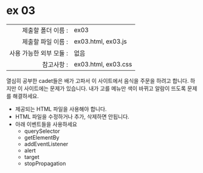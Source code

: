 # ex 03

|                      |                      |
| --------------------:| -------------------- |
|   제출할 폴더 이름 :     |  ex03                |
|   제출할 파일 이름 :     |  ex03.html, ex03.js |
|   사용 가능한 외부 모듈 : |  없음                 |
|   참고사항 :           |  ex03.html, ex03.css |


열심히 공부한 cadet들은 배가 고파서 이 사이트에서 음식을 주문을 하려고 합니다. 하지만 이 사이트에는 문제가 있습니다. 내가 고를 메뉴만 색이 바뀌고 알람이 뜨도록 문제를 해결하세요.

+ 제공되는 HTML 파일을 사용해야 합니다.
+ HTML 파일을 수정하거나 추가, 삭제하면 안됩니다.
+ 아래 이벤트들을 사용하세요
  + querySelector
  + getElementBy
  + addEventListener
  + alert
  + target
  + stopPropagation
